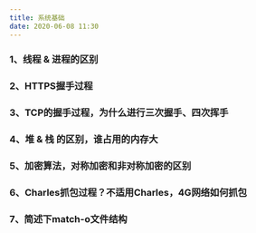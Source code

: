 ```yaml
---
title: 系统基础
date: 2020-06-08 11:30
---
```


### 1、线程 & 进程的区别
### 2、HTTPS握手过程
### 3、TCP的握手过程，为什么进行三次握手、四次挥手
### 4、堆 & 栈 的区别，谁占用的内存大
### 5、加密算法，对称加密和非对称加密的区别
### 6、Charles抓包过程？不适用Charles，4G网络如何抓包
### 7、简述下match-o文件结构
